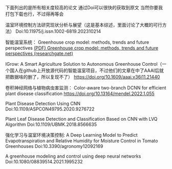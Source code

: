 
下面列出的是所有相关度较高的论文
通过Doi可以很快的获取到原文
当然你要我打包下载也行，不过得再等会


温室环境控制方法研究现状分析与展望（这是基本综述，里面讨论了大概的可行方法）
Doi:10.11975/j.issn.1002-6819.202310214


智能温室系统：
Greenhouse crop model: methods, trends and future perspectives
[(PDF) Greenhouse crop model: methods, trends and future perspectives (researchgate.net)](https://www.researchgate.net/publication/341787491_Greenhouse_crop_model_methods_trends_and_future_perspectives)

IGrow: A Smart Agriculture Solution to Autonomous Greenhouse Control（一个国人在github上开放源代码的智能温室项目，不过他们的文章在中了AAAI后就把数据啥的删了，所以复现不了）
https://doi.org/10.1609/aaai.v36i11.21440



卷积神经网络与植物病虫害监测：
Color-aware two-branch DCNN for efficient plant disease classification
https://doi.org/10.13164/mendel.2022.1.055

Plant Disease Detection Using CNN
Doi:10.1109/ASPCON49795.2020.9276722

Plant Leaf Disease Detection and Classification Based on CNN with LVQ Algorithm
Doi:10.1109/UBMK.2018.8566635



强化学习与温室环境决策控制:
A Deep Learning Model to Predict Evapotranspiration and Relative Humidity for Moisture Control in Tomato Greenhouses
Doi:10.3390/agronomy12092169

A greenhouse modeling and control using deep neural networks
Doi:10.1080/08839514.2021.1995232


